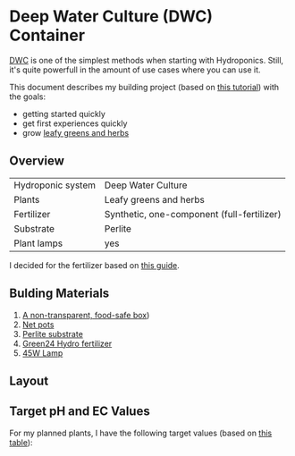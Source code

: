 # Deep Water Culture (DWC) Container

[DWC](https://en.wikipedia.org/wiki/Deep_water_culture) is one of the simplest methods when starting with Hydroponics.
Still, it's quite powerfull in the amount of use cases where you can use it.

This document describes my building project (based on [this tutorial](https://pflanzenfabrik.de/anleitung-tiefwasserkultur-hydroponik/)) with the goals:

- getting started quickly
- get first experiences quickly
- grow [leafy greens and herbs](https://pflanzenfabrik.de/hydroponik-salat/)


## Overview

| | |
| --- | --- |
| Hydroponic system | Deep Water Culture |
| Plants | Leafy greens and herbs |
| Fertilizer | Synthetic, one-component (full-fertilizer) |
| Substrate | Perlite |
| Plant lamps | yes |

I decided for the fertilizer based on [this guide](https://pflanzenfabrik.de/hydroponik-duenger/).

## Bulding Materials

1. [A non-transparent, food-safe box](https://www.amazon.de/Kunststoff-Stapelbox-Lagerbehälter-grau-Verschlußdeckel-Industrie-Ausführung/dp/B00PWYTKW8/))
1. [Net pots](https://www.amazon.de/AMZ-Hydrokultur-Pflanzen-Kunststoff-Hydroponics/dp/B088NW5QXX/)
1. [Perlite substrate](https://www.amazon.de/Plagron-Perlite-10-L/dp/B07WM34JQP)
1. [Green24 Hydro fertilizer](https://www.amazon.de/GREEN24-Hydro-Erntereif-N%C3%A4hrl%C3%B6sung-Voll-D%C3%BCnger-Hydrokultur/dp/B07N94YGDY/)
1. [45W Lamp](https://www.amazon.de/HENGMEI-Pflanzenlampe-Pflanzenleuchte-Wachstumslampe-Zimmerpflanzen/dp/B07HF78582/)

## Layout

<!-- TODO: Lid: Holes should have at least 20cm of space between them  -->


## Target pH and EC Values

For my planned plants, I have the following target values (based on [this table](https://pflanzenfabrik.de/ph-und-ec-werte-fuer-hydroponische-pflanzen/)):

<!-- TODO Get values -->
